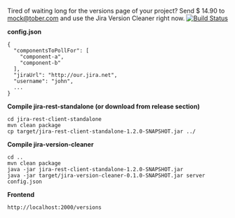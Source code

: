 Tired of waiting long for the versions page of your project? Send $ 14.90 to mock@tober.com and use the Jira Version Cleaner right now. [![Build Status](https://travis-ci.org/Husterknupp/jira-snap.svg)](https://travis-ci.org/Husterknupp/jira-snap)

**config.json**
```
{
  "componentsToPollFor": [
    "component-a",
    "component-b"
  ],
  "jiraUrl": "http://our.jira.net",
  "username": "john",
  ...
}
```

**Compile jira-rest-standalone (or download from release section)**
```
cd jira-rest-client-standalone
mvn clean package
cp target/jira-rest-client-standalone-1.2.0-SNAPSHOT.jar ../
```

**Compile jira-version-cleaner**
```
cd ..
mvn clean package
java -jar jira-rest-client-standalone-1.2.0-SNAPSHOT.jar
java -jar target/jira-version-cleaner-0.1.0-SNAPSHOT.jar server config.json
```

**Frontend**

`http://localhost:2000/versions`
